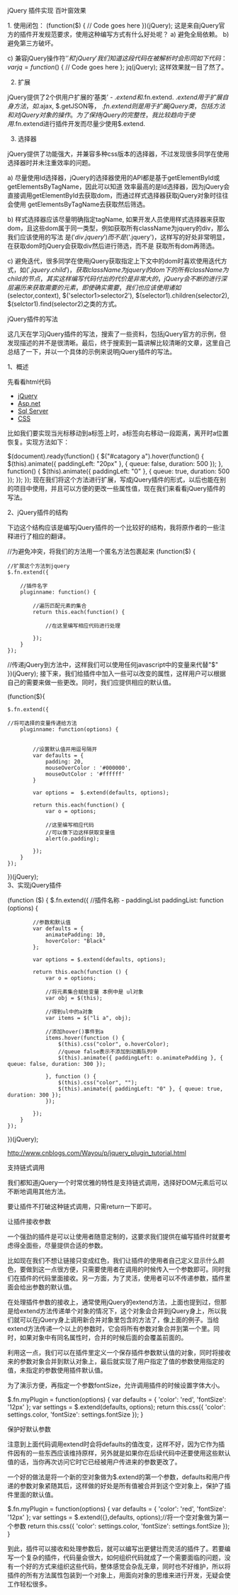 jQuery 插件实现 百叶窗效果

﻿1. 使用闭包：
(function($) {
  // Code goes here
})(jQuery);
这是来自jQuery官方的插件开发规范要求，使用这种编写方式有什么好处呢？
a) 避免全局依赖。
b) 避免第三方破坏。

c) 兼容jQuery操作符'$'和'jQuery '
我们知道这段代码在被解析时会形同如下代码：
var jq = function($) {
  // Code goes here
}; 
jq(jQuery);
这样效果就一目了然了。

2. 扩展

jQuery提供了2个供用户扩展的‘基类’ - $.extend和$.fn.extend.
$.extend 用于扩展自身方法，如$.ajax, $.getJSON等，
$.fn.extend则是用于扩展jQuery类，包括方法和对jQuery对象的操作。为了保持jQuery的完整性，我比较 趋向于使用$.fn.extend进行插件开发而尽量少使用$.extend.

3. 选择器

jQuery提供了功能强大，并兼容多种css版本的选择器，不过发现很多同学在使用选择器时并未注重效率的问题。 

a) 尽量使用Id选择器，jQuery的选择器使用的API都是基于getElementById或getElementsByTagName，因此可以知道 效率最高的是Id选择器，因为jQuery会直接调用getElementById去获取dom，而通过样式选择器获取jQuery对象时往往会使用 getElementsByTagName去获取然后筛选。

b) 样式选择器应该尽量明确指定tagName, 如果开发人员使用样式选择器来获取dom，且这些dom属于同一类型，例如获取所有className为jquery的div，那么我们应该使用的写法 是$('div.jquery')而不是$('.jquery')，这样写的好处非常明显，在获取dom时jQuery会获取div然后进行筛选，而不是 获取所有dom再筛选。

c) 避免迭代，很多同学在使用jQuery获取指定上下文中的dom时喜欢使用迭代方式，如$('.jquery .child')，获取className为jquery的dom下的所有className为child的节点，其实这样编写代码付出的代价是非常大 的，jQuery会不断的进行深层遍历来获取需要的元素，即使确实需要，我们也应该使用诸如$(selector,context), $('selector1>selector2'), $(selector1).children(selector2), $(selctor1).find(selector2)之类的方式。



jQuery插件的写法

这几天在学习jQuery插件的写法，搜索了一些资料，包括jQuery官方的示例，但发现描述的并不是很清晰。最后，终于搜索到一篇讲解比较清晰的文章，这里自己总结了一下，并以一个具体的示例来说明jQuery插件的写法。

1、概述

先看看html代码

<ul id="catagory">
    <li><a href="#">jQuery</a></li>
    <li><a href="#">Asp.net</a></li>
    <li><a href="#">Sql Server</a></li>
    <li><a href="#">CSS</a></li>
</ul>
比如我们要实现当光标移动到a标签上时，a标签向右移动一段距离，离开时a位置恢复。实现方法如下：

$(document).ready(function() {
    $("#catagory a").hover(function() {
        $(this).animate({ paddingLeft: "20px" }, { queue: false, duration: 500 });
    }, function() {
        $(this).animate({ paddingLeft: "0" }, { queue: true, duration: 500 });
    });
});
现在我们将这个方法进行扩展，写成jQuery插件的形式，以后也能在别的项目中使用，并且可以方便的更改一些属性值，现在我们来看看jQuery插件的写法。

2、jQuery插件的结构

下边这个结构应该是编写jQuery插件的一个比较好的结构，我将原作者的一些注释进行了相应的翻译。

//为避免冲突，将我们的方法用一个匿名方法包裹起来
(function($) {

    //扩展这个方法到jquery
    $.fn.extend({

        //插件名字
        pluginname: function() {

            //遍历匹配元素的集合
            return this.each(function() {

                //在这里编写相应代码进行处理 

            });
        }
    });

 //传递jQuery到方法中，这样我们可以使用任何javascript中的变量来代替"$"      
})(jQuery); 
接下来，我们给插件中加入一些可以改变的属性，这样用户可以根据自己的需要来做一些更改。同时，我们应提供相应的默认值。

(function($){  
  
    $.fn.extend({   
          
	//将可选择的变量传递给方法
        pluginname: function(options) {  
  
  
            //设置默认值并用逗号隔开
            var defaults = {  
                padding: 20,  
                mouseOverColor : '#000000',  
                mouseOutColor : '#ffffff'  
            }  
                  
            var options =  $.extend(defaults, options);  
  
            return this.each(function() {  
                var o = options;  
                  
                //这里编写相应代码 
                //可以像下边这样获取变量值 
                alert(o.padding);  
              
            });  
        }  
    });  
      
})(jQuery);  
3、实现jQuery插件

(function ($) {
    $.fn.extend({
        //插件名称 - paddingList
        paddingList: function (options) {

            //参数和默认值
            var defaults = {
                animatePadding: 10,
                hoverColor: "Black"
            };

            var options = $.extend(defaults, options);

            return this.each(function () {
                var o = options;

                //将元素集合赋给变量 本例中是 ul对象 
                var obj = $(this);

                //得到ul中的a对象
                var items = $("li a", obj);

                //添加hover()事件到a
                items.hover(function () {
                    $(this).css("color", o.hoverColor);
                    //queue false表示不添加到动画队列中
                    $(this).animate({ paddingLeft: o.animatePadding }, { queue: false, duration: 300 });

                }, function () {
                    $(this).css("color", "");
                    $(this).animate({ paddingLeft: "0" }, { queue: true, duration: 300 });
                });

            });
        }
    });
})(jQuery);



http://www.cnblogs.com/Wayou/p/jquery_plugin_tutorial.html

支持链式调用

我们都知道jQuery一个时常优雅的特性是支持链式调用，选择好DOM元素后可以不断地调用其他方法。


要让插件不打破这种链式调用，只需return一下即可。



让插件接收参数

一个强劲的插件是可以让使用者随意定制的，这要求我们提供在编写插件时就要考虑得全面些，尽量提供合适的参数。

比如现在我们不想让链接只变成红色，我们让插件的使用者自己定义显示什么颜色，要做到这一点很方便，只需要使用者在调用的时候传入一个参数即可。同时我们在插件的代码里面接收。另一方面，为了灵活，使用者可以不传递参数，插件里面会给出参数的默认值。

在处理插件参数的接收上，通常使用jQuery的extend方法，上面也提到过，但那是给extend方法传递单个对象的情况下，这个对象会合并到jQuery身上，所以我们就可以在jQuery身上调用新合并对象里包含的方法了，像上面的例子。当给extend方法传递一个以上的参数时，它会将所有参数对象合并到第一个里。同时，如果对象中有同名属性时，合并的时候后面的会覆盖前面的。

利用这一点，我们可以在插件里定义一个保存插件参数默认值的对象，同时将接收来的参数对象合并到默认对象上，最后就实现了用户指定了值的参数使用指定的值，未指定的参数使用插件默认值。

为了演示方便，再指定一个参数fontSize，允许调用插件的时候设置字体大小。

$.fn.myPlugin = function(options) {
    var defaults = {
        'color': 'red',
        'fontSize': '12px'
    };
    var settings = $.extend(defaults, options);
    return this.css({
        'color': settings.color,
        'fontSize': settings.fontSize
    });
}



保护好默认参数

注意到上面代码调用extend时会将defaults的值改变，这样不好，因为它作为插件因有的一些东西应该维持原样，另外就是如果你在后续代码中还要使用这些默认值的话，当你再次访问它时它已经被用户传进来的参数更改了。

一个好的做法是将一个新的空对象做为$.extend的第一个参数，defaults和用户传递的参数对象紧随其后，这样做的好处是所有值被合并到这个空对象上，保护了插件里面的默认值。

$.fn.myPlugin = function(options) {
    var defaults = {
        'color': 'red',
        'fontSize': '12px'
    };
    var settings = $.extend({},defaults, options);//将一个空对象做为第一个参数
    return this.css({
        'color': settings.color,
        'fontSize': settings.fontSize
    });
}
 

到此，插件可以接收和处理参数后，就可以编写出更健壮而灵活的插件了。若要编写一个复杂的插件，代码量会很大，如何组织代码就成了一个需要面临的问题，没有一个好的方式来组织这些代码，整体感觉会杂乱无章，同时也不好维护，所以将插件的所有方法属性包装到一个对象上，用面向对象的思维来进行开发，无疑会使工作轻松很多。


